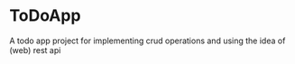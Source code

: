 # ToDoApp
 A todo app project for implementing crud operations and using the idea of (web) rest api
